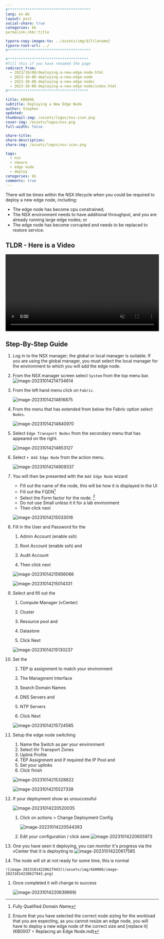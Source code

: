 ```yaml
---
#**************************************
lang: en-AU
layout: post
social-share: true
categories: kb
permalink:/kb/:title

typora-copy-images-to: ../assets/img/${filename}
typora-root-url: ../
#**************************************

#*************************************
#fill this if you have renamed the page
redirect_from:
  - 2023/10/08/deploying-a-new-edge-node.html
  - 2023-10-08-deploying-a-new-edge-node
  - 2023-10-08-deploying-a-new-edge-node/
  - 2023-10-08-deploying-a-new-edge-node/index.html
#*************************************

title: KB0006
subtitle: Deploying a New Edge Node
author: Stephen
updated:
thumbnail-img: /assets/logos/nsx-icon.png
cover-img: /assets/logos/nsx.png
full-width: false

share-title:
share-description: 
share-img: /assets/logos/nsx-icon.png

tags:
  - nsx
  - vmware
  - edge node
  - deploy
categories: kb
comments: true
---
```


There will be times within the NSX lifecycle when you could be required to deploy a new edge node, including:

* The edge node has become cpu constrained;
* The NSX environment needs to have additional throughput, and you are already running large edge nodes; or
* The edge node has become corrupted and needs to be replaced to restore service.

## TLDR - Here is a Video

<div class="container">
  <div class="video">
    <video controls width=100% preload="auto" muted loop>
      <source src="/assets/vid/kb0006.webm" type="video/webm">
      Your browser does not support the video tag.
    </video>
  </div>
</div>




## Step-By-Step Guide

1. Log in to the NSX manager; the global or local manager is suitable. If you are using the global manager, you must select the local manager for the environment to which you will add the edge node.
1. From the NSX manager screen select `System` from the top menu bar.
   ![image-20231014214734614](/assets/img/kb0006/image-20231014214734614.png)
   
1. From the left hand menu click on `Fabric`.

   ![image-20231014214816875](/assets/img/kb0006/image-20231014214816875.png)

1. From the menu that has extended from below the Fabric option select `Nodes`.

   ![image-20231014214840970](/assets/img/kb0006/image-20231014214840970.png)

1. Select `Edge Transport Nodes` from the secondary menu that has appeared on the right.

   ![image-20231014214853127](/assets/img/kb0006/image-20231014214853127.png)

1. Select `+ Add Edge Node` from the action menu.

   ![image-20231014214909337](/assets/img/kb0006/image-20231014214909337.png)

1. You will then be presented with the `Add Edge Node` wizard

   * Fill out the name of the node, this will be how it is displayed in the UI
   * Fill out the FQDN[^fn1]
   * Select the Form factor for the node. [^fn2]
   * Do not use Small unless it it for a lab environment
   * Then click next

   ![image-20231014215033016](/assets/img/kb0006/image-20231014215033016.png)

1. Fill in the User and Password for the

   1. Admin Account (enable ssh)

   1. Root Account (enable ssh) and

   1. Audit Account

   1. Then click next

   ![image-20231014215956066](/assets/img/kb0006/image-20231014215956066.png)

   ![image-20231014215014331](/assets/img/kb0006/image-20231014215014331.png)

1. Select and fill out the

   1. Compute Manager (vCenter)

   1. Cluster

   1. Resource pool and

   1. Datastore

   1. Click Next

   ![image-20231014215130237](/assets/img/kb0006/image-20231014215130237.png)

1.  Set the 

    1. TEP ip assignment to match your environment

    1. The Managment Interface

    1. Search Domain Names

    1. DNS Servers and

    1. NTP Servers

    1. Click Next

    ![image-20231014215724585](/assets/img/kb0006/image-20231014215724585.png)

1.   Setup the edge node switching

     1. Name the Switch as per your environment
     1. Select thr Transport Zones
     1. Uplink Profile
     1. TEP Assignment and if required the IP Pool and
     1. Set your uplinks
     1. Click finish

     ![image-20231014215328822](/assets/img/kb0006/image-20231014215328822.png)

     ![image-20231014215527338](/assets/img/kb0006/image-20231014215527338.png)

1.   If your deployment show as unsuccessful

     ![image-20231014220520035](/assets/img/kb0006/image-20231014220520035.png)

     1. Click on actions > Change Deployment Config

        ![image-20231014220544393](/assets/img/kb0006/image-20231014220544393.png)

     1. Edit your configuration / click save
        ![image-20231014220605973](/assets/img/kb0006/image-20231014220605973.png)

1.   One you have seen it deploying, you can monitor it's progress via the vCenter that it is deployting to
   ![image-20231014220617585](/assets/img/kb0006/image-20231014220617585.png)

1.   The node will sit at not ready for some time, this is normal

    ![image-20231014220627943](/assets/img/kb0006/image-20231014220627943.png)

1.  Once completed it will change to success

    ![image-20231014220639669](/assets/img/kb0006/image-20231014220639669.png))


[^fn1]: *F*ully *Q*ualified *D*omain *N*ame
[^fn2]: Ensure that you have selected the correct node sizing for the workload that you are expecting, as you cannot resize an edge node, you will have to deploy a new edge node of the correct size and  [replace it](KB0007 = Replacing an Edge Node.md) 
